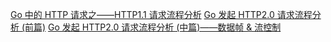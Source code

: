 [Go 中的 HTTP 请求之——HTTP1.1 请求流程分析](https://xie.infoq.cn/article/6107cc8ccba566d1bcb4b2159)
[Go 发起 HTTP2.0 请求流程分析 (前篇)](https://xie.infoq.cn/article/cb50c604d02c1ad0863e6a6d9)
[Go 发起 HTTP2.0 请求流程分析 (中篇)——数据帧 & 流控制](https://xie.infoq.cn/article/d4c93658b5760c35d44ad0678)


